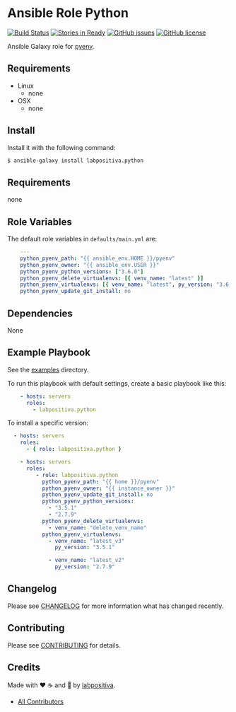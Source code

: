 # Ansible Role Python

[![Build Status](https://travis-ci.org/labpositiva/ansible-role-python.svg)](https://travis-ci.org/labpositiva/ansible-role-python)
[![Stories in Ready](https://badge.waffle.io/labpositiva/ansible-role-python.svg?label=ready&title=Ready)](http://waffle.io/labpositiva/ansible-role-python)
[![GitHub issues](https://img.shields.io/github/issues/labpositiva/ansible-role-python.svg)](https://github.com/labpositiva/ansible-role-python/issues)
[![GitHub license](https://img.shields.io/github/license/mashape/apistatus.svg?style=flat-square)](LICENSE)


Ansible Galaxy role for [pyenv](link-pyenv).

## Requirements

 - Linux
   - none
 - OSX
   - none


## Install

Install it with the following command:

```bash
$ ansible-galaxy install labpositiva.python
```

## Requirements

none

## Role Variables

The default role variables in `defaults/main.yml` are:

```yaml
    ---
    python_pyenv_path: "{{ ansible_env.HOME }}/pyenv"
    python_pyenv_owner: "{{ ansible_env.USER }}"
    python_pyenv_python_versions: ["3.6.0"]
    python_pyenv_delete_virtualenvs: [{ venv_name: "latest" }]
    python_pyenv_virtualenvs: [{ venv_name: "latest", py_version: "3.6.0" }]
    python_pyenv_update_git_install: no

```

## Dependencies

None


## Example Playbook

See the [examples](./examples/) directory.

To run this playbook with default settings, create a basic playbook like this:

```yaml
    - hosts: servers
      roles:
        - labpositiva.python
```


To install a specific version:

```yaml
  - hosts: servers
    roles:
      - { role: labpositiva.python }
```

```yaml
    - hosts: servers
      roles:
         - role: labpositiva.python
           python_pyenv_path: "{{ home }}/pyenv"
           python_pyenv_owner: "{{ instance_owner }}"
           python_pyenv_update_git_install: no
           python_pyenv_python_versions:
             - "3.5.1"
             - "2.7.9"
           python_pyenv_delete_virtualenvs:
             - venv_name: "delete_venv_name"
           python_pyenv_virtualenvs:
             - venv_name: "latest_v3"
               py_version: "3.5.1"

             - venv_name: "latest_v2"
               py_version: "2.7.9"
```

## Changelog

Please see [CHANGELOG](CHANGELOG.md) for more information what has changed recently.

## Contributing

Please see [CONTRIBUTING](CONTRIBUTING.md) for details.

## Credits

Made with :heart: ️:coffee:️ and :pizza: by [labpositiva][link-company].

- [All Contributors][link-contributors]


<!-- Other -->

[link-pyenv]: https://github.com/yyuu/pyenv
[link-luis]: https://github.com/luismayta
[link-contributors]: AUTHORS
[link-company]: https://github.com/labpositiva
